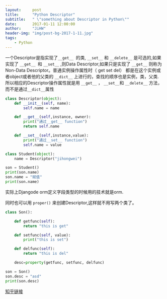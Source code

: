 ```yaml
---
layout:     post
title:      "Python Descriptor"
subtitle:   " \"something about Descriptor in Python\""
date:       2017-01-11 12:00:00
author:     "JiHW"
header-img: "img/post-bg-2017-1-11.jpg"
tags:
    - Python
---
```


一个Descriptor是指实现了`__get__ `的类, `__set__` 和 `__delete__` 是可选的,如果实现了 `__get__ `和 `__set__` ,则Data Descriptor,如果只是实现了 `__get__` 则称为Non-Data Descriptor。普通实例操作属性时（ get set del） 都是在这个实例或者object或者他的父类的 `__dict__` 上进行的，查找的顺序也是实例，类，父类.
所以相应的Descriptor操作属性就是用 `__get__` ， `__set__`和 `__delete__` 方法，而不是通过`__dict__`属性

```Python
class Descriptor(object):
    def __init__(self, name):
        self.name = name

    def __get__(self,instance, owner):
        print("通过__get__ function")
        return self.name

    def __set__(self,instance,value):
        print("通过__set__ function")
        self.name = value

class Student(object):
    name = Descriptor("jihongwei")

son = Student()
print(son.name)
son.name = "赋值"
print(son.name)

```
实际上Djangode orm定义字段类型的时候用的技术就是orm.

同时也可以用 `proper()` 来创建Descriptor,这样就不用写两个类了。
```Python
class Son():

    def getfunc(self):
        return "this is get"

    def setfunc(self, value):
        print("this is set")

    def delfunc(self):
        return "this is del"

    desc=property(getfunc, setfunc, delfunc)

son = Son()
son.desc = "asd"
print(son.desc)
```
[知乎链接](https://www.zhihu.com/question/25391709)
